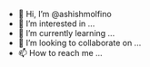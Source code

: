 - 👋 Hi, I’m @ashishmolfino
- 👀 I’m interested in ...
- 🌱 I’m currently learning ...
- 💞️ I’m looking to collaborate on ...
- 📫 How to reach me ...

<!---
ashishmolfino/ashishmolfino is a ✨ special ✨ repository because its `README.md` (this file) appears on your GitHub profile.
You can click the Preview link to take a look at your changes.
--->
